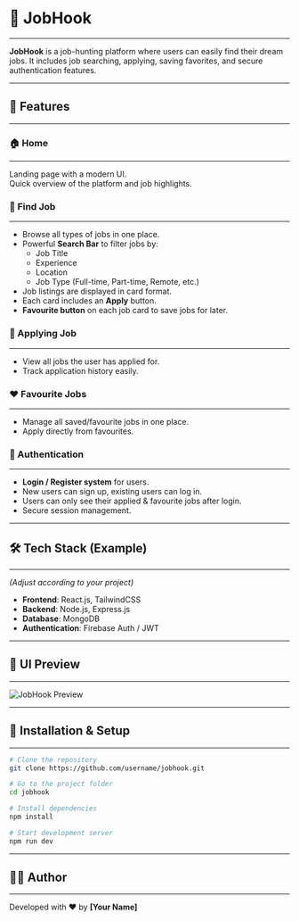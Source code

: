 # 🌟 JobHook  
---

**JobHook** is a job-hunting platform where users can easily find their dream jobs. It includes job searching, applying, saving favorites, and secure authentication features.  

---

## 🚀 Features  
---

### 🏠 Home  
---  
Landing page with a modern UI.  
Quick overview of the platform and job highlights.  

### 🔎 Find Job  
---  
- Browse all types of jobs in one place.  
- Powerful **Search Bar** to filter jobs by:  
  - Job Title  
  - Experience  
  - Location  
  - Job Type (Full-time, Part-time, Remote, etc.)  
- Job listings are displayed in card format.  
- Each card includes an **Apply** button.  
- **Favourite button** on each job card to save jobs for later.  

### 📌 Applying Job  
---  
- View all jobs the user has applied for.  
- Track application history easily.  

### ❤️ Favourite Jobs  
---  
- Manage all saved/favourite jobs in one place.  
- Apply directly from favourites.  

### 🔐 Authentication  
---  
- **Login / Register system** for users.  
- New users can sign up, existing users can log in.  
- Users can only see their applied & favourite jobs after login.  
- Secure session management.  

---

## 🛠️ Tech Stack (Example)  
---  
*(Adjust according to your project)*  

- **Frontend**: React.js, TailwindCSS  
- **Backend**: Node.js, Express.js  
- **Database**: MongoDB  
- **Authentication**: Firebase Auth / JWT  

---

## 📸 UI Preview  
---  
![JobHook Preview](./preview.png)  

---

## 📂 Installation & Setup  
---  

```bash
# Clone the repository
git clone https://github.com/username/jobhook.git

# Go to the project folder
cd jobhook

# Install dependencies
npm install

# Start development server
npm run dev
```

---

## 👨‍💻 Author  
---  
Developed with ❤️ by **[Your Name]**

